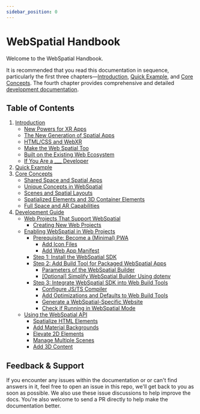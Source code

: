 ```yaml
---
sidebar_position: 0
---
```


# WebSpatial Handbook

Welcome to the WebSpatial Handbook.

It is recommended that you read this documentation in sequence, particularly the first three chapters—[Introduction](introduction), [Quick Example](quick-start), and [Core Concepts](core-concepts). The fourth chapter provides comprehensive and detailed [development documentation](development-guide).

## Table of Contents
<div className="blackLink">

1. [Introduction](introduction)
   - [New Powers for XR Apps](introduction/new-powers-for-xr-apps)
   - [The New Generation of Spatial Apps](introduction/the-new-generation-of-spatial-apps)
   - [HTML/CSS and WebXR](introduction/html-css-and-webxr)
   - [Make the Web Spatial Too](introduction/make-the-web-spatial-too)
   - [Built on the Existing Web Ecosystem](introduction/built-on-the-existing-web-ecosystem)
   - [If You Are a \_\_\_ Developer](introduction/if-you-are-a-developer)
2. [Quick Example](quick-start)
3. [Core Concepts](core-concepts)
   - [Shared Space and Spatial Apps](core-concepts/shared-space-and-spatial-apps)
   - [Unique Concepts in WebSpatial](core-concepts/unique-concepts-in-webspatial)
   - [Scenes and Spatial Layouts](core-concepts/scenes-and-spatial-layouts)
   - [Spatialized Elements and 3D Container Elements](core-concepts/spatialized-elements-and-3d-container-elements)
   - [Full Space and AR Capabilities](core-concepts/full-space-and-ar-capabilities)
4. [Development Guide](development-guide)
   - [Web Projects That Support WebSpatial](development-guide/web-projects-that-support-webspatial)
     - [Creating New Web Projects](development-guide/web-projects-that-support-webspatial/creating-new-web-projects)
   - [Enabling WebSpatial in Web Projects](development-guide/enabling-webspatial-in-web-projects)
     - [Prerequisite: Become a (Minimal) PWA](development-guide/enabling-webspatial-in-web-projects/prerequisite-become-a-minimal-pwa)
       - [Add Icon Files](development-guide/enabling-webspatial-in-web-projects/prerequisite-become-a-minimal-pwa/add-icon-files)
       - [Add Web App Manifest](development-guide/enabling-webspatial-in-web-projects/prerequisite-become-a-minimal-pwa/add-web-app-manifest)
     - [Step 1: Install the WebSpatial SDK](development-guide/enabling-webspatial-in-web-projects/step-1-install-the-webspatial-sdk)
     - [Step 2: Add Build Tool for Packaged WebSpatial Apps](development-guide/enabling-webspatial-in-web-projects/step-2-add-build-tool-for-packaged-webspatial-apps)
       - [Parameters of the WebSpatial Builder](development-guide/enabling-webspatial-in-web-projects/parameters-of-the-webspatial-builder)
       - [[Optional] Simplify WebSpatial Builder Using dotenv](development-guide/enabling-webspatial-in-web-projects/optional-simplify-webspatial-builder-using-dotenv)
     - [Step 3: Integrate WebSpatial SDK into Web Build Tools](development-guide/enabling-webspatial-in-web-projects/step-3-integrate-webspatial-sdk-into-web-build-tools)
       - [Configure JS/TS Compiler](development-guide/enabling-webspatial-in-web-projects/configure-js-ts-compiler)
       - [Add Optimizations and Defaults to Web Build Tools](development-guide/enabling-webspatial-in-web-projects/add-optimizations-and-defaults-to-web-build-tools)
       - [Generate a WebSpatial-Specific Website](development-guide/enabling-webspatial-in-web-projects/generate-a-webspatial-specific-website)
       - [Check if Running in WebSpatial Mode](development-guide/enabling-webspatial-in-web-projects/check-if-running-in-webspatial-mode)
   - [Using the WebSpatial API](development-guide/using-the-webspatial-api)
     - [Spatialize HTML Elements](development-guide/using-the-webspatial-api/spatialize-html-elements)
     - [Add Material Backgrounds](development-guide/using-the-webspatial-api/add-material-backgrounds)
     - [Elevate 2D Elements](development-guide/using-the-webspatial-api/elevate-2d-elements)
     - [Manage Multiple Scenes](development-guide/using-the-webspatial-api/manage-multiple-scenes)
     - [Add 3D Content](development-guide/using-the-webspatial-api/add-3d-content)

</div>

## Feedback & Support

If you encounter any issues within the documentation or or can't find answers in it, feel free to open an issue in this repo, we'll get back to you as soon as possible. We also use these issue discussions to help improve the docs. You're also welcome to send a PR directly to help make the documentation better.
